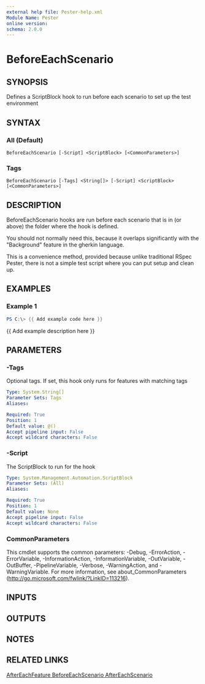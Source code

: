 ```yaml
---
external help file: Pester-help.xml
Module Name: Pester
online version:
schema: 2.0.0
---
```


# BeforeEachScenario

## SYNOPSIS
Defines a ScriptBlock hook to run before each scenario to set up the test environment

## SYNTAX

### All (Default)
```
BeforeEachScenario [-Script] <ScriptBlock> [<CommonParameters>]
```

### Tags
```
BeforeEachScenario [-Tags] <String[]> [-Script] <ScriptBlock> [<CommonParameters>]
```

## DESCRIPTION
BeforeEachScenario hooks are run before each scenario that is in (or above) the folder where the hook is defined.

You should not normally need this, because it overlaps significantly with the "Background" feature in the gherkin language.

This is a convenience method, provided because unlike traditional RSpec Pester,
there is not a simple test script where you can put setup and clean up.

## EXAMPLES

### Example 1
```powershell
PS C:\> {{ Add example code here }}
```

{{ Add example description here }}

## PARAMETERS

### -Tags
Optional tags.
If set, this hook only runs for features with matching tags

```yaml
Type: System.String[]
Parameter Sets: Tags
Aliases:

Required: True
Position: 1
Default value: @()
Accept pipeline input: False
Accept wildcard characters: False
```

### -Script
The ScriptBlock to run for the hook

```yaml
Type: System.Management.Automation.ScriptBlock
Parameter Sets: (All)
Aliases:

Required: True
Position: 1
Default value: None
Accept pipeline input: False
Accept wildcard characters: False
```

### CommonParameters
This cmdlet supports the common parameters: -Debug, -ErrorAction, -ErrorVariable, -InformationAction, -InformationVariable, -OutVariable, -OutBuffer, -PipelineVariable, -Verbose, -WarningAction, and -WarningVariable.
For more information, see about_CommonParameters (http://go.microsoft.com/fwlink/?LinkID=113216).

## INPUTS

## OUTPUTS

## NOTES

## RELATED LINKS

[AfterEachFeature
BeforeEachScenario
AfterEachScenario]()

